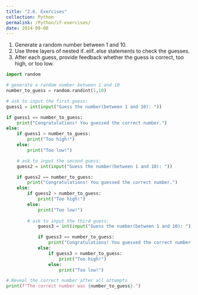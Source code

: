 ```yaml
---
title: "2.6. Exercises"
collection: Python
permalink: /Python/if-exercises/
date: 2024-09-08
---
```

1. Generate a random number between 1 and 10.
2. Use three layers of nested if..elif..else statements to check the guesses.
3. After each guess, provide feedback whether the guess is correct, too high, or too low.

```python
import random

# generate a random number between 1 and 10
number_to_guess = random.randint(1,10)

# ask to input the first guess:
guess1 = int(input("Guess the number(between 1 and 10): "))

if guess1 == number_to_guess:
    print("Congratulations! You guessed the correct number.")
else:
    if guess1 > number_to_guess:
        print("Too high!")
    else:
        print("Too low!")

    # ask to input the second guess:
    guess2 = int(input("Guess the number(between 1 and 10): "))

    if guess2 == number_to_guess:
        print("Congratulations! You guessed the correct number.")
    else:
        if guess2 > number_to_guess:
            print("Too high!")
        else:
            print("Too low!")
        
        # ask to input the third guess:
            guess3 = int(input("Guess the number(between 1 and 10): "))

            if guess3 == number_to_guess:
                print("Congratulations! You guessed the correct number.")
            else:
                if guess3 > number_to_guess:
                    print("Too high!")
                else:
                    print("Too low!")

# Reveal the correct number after all attempts
print(f"The correct number was {number_to_guess}.")
```